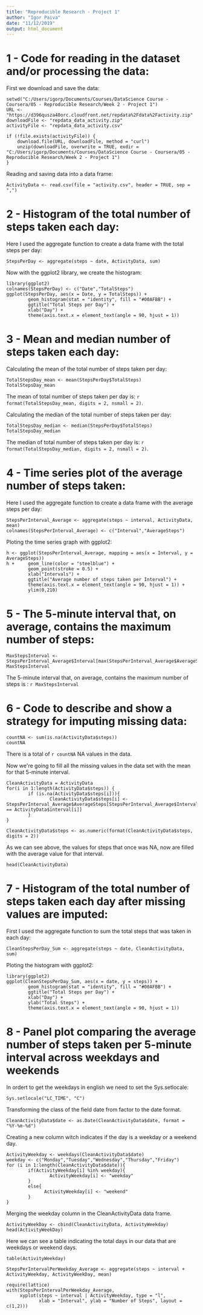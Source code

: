 ```yaml
---
title: "Reproducible Research - Project 1"
author: "Igor Paiva"
date: "11/12/2019"
output: html_document
---
```


1 - Code for reading in the dataset and/or processing the data:
===============================================================

First we download and save the data:
```{r , echo=TRUE}
setwd("C:/Users/igorp/Documents/Courses/DataScience Course - Coursera/05 - Reproducible Research/Week 2 - Project 1")
URL <- "https://d396qusza40orc.cloudfront.net/repdata%2Fdata%2Factivity.zip"
downloadFile <- "repdata_data_activity.zip"
activityFile <- "repdata_data_activity.csv"

if (!file.exists(activityFile)) {
    download.file(URL, downloadFile, method = "curl")
    unzip(downloadFile, overwrite = TRUE, exdir = "C:/Users/igorp/Documents/Courses/DataScience Course - Coursera/05 - Reproducible Research/Week 2 - Project 1")
}
```

Reading and saving data into a data frame:
```{r, echo=TRUE}
ActivityData <- read.csv(file = "activity.csv", header = TRUE, sep = ",")
```

2 - Histogram of the total number of steps taken each day:
==========================================================

Here I used the aggregate function to create a data frame with the total steps per day:
```{r}
StepsPerDay <- aggregate(steps ~ date, ActivityData, sum)
```

Now with the ggplot2 library, we create the histogram:
```{r, echo=TRUE}
library(ggplot2)
colnames(StepsPerDay) <- c("Date","TotalSteps")
ggplot(StepsPerDay, aes(x = Date, y = TotalSteps)) +
        geom_histogram(stat = "identity", fill = "#00AFBB") +
        ggtitle("Total Steps per Day") +
        xlab("Day") +
        theme(axis.text.x = element_text(angle = 90, hjust = 1))
```

3 - Mean and median number of steps taken each day:
===================================================

Calculating the mean of the total number of steps taken per day:
```{r, echo=TRUE}
TotalStepsDay_mean <- mean(StepsPerDay$TotalSteps)
TotalStepsDay_mean
```

The mean of total number of steps taken per day is: `r format(TotalStepsDay_mean, digits = 2, nsmall = 2)`.


Calculating the median of the total number of steps taken per day:
```{r, echo=TRUE}
TotalStepsDay_median <- median(StepsPerDay$TotalSteps)
TotalStepsDay_median
```

The median of total number of steps taken per day is: `r format(TotalStepsDay_median, digits = 2, nsmall = 2)`.

4 - Time series plot of the average number of steps taken:
==========================================================

Here I used the aggregate function to create a data frame with the average steps per day: 
```{r}
StepsPerInterval_Average <- aggregate(steps ~ interval, ActivityData, mean)
colnames(StepsPerInterval_Average) <- c("Interval","AverageSteps")
```

Ploting the time series graph with ggplot2:
```{r, echo=TRUE}
h <- ggplot(StepsPerInterval_Average, mapping = aes(x = Interval, y = AverageSteps))
h +     geom_line(color = "steelblue") +
        geom_point(stroke = 0.5) +
        xlab("Intervals") +
        ggtitle("Average number of steps taken per Interval") +
        theme(axis.text.x = element_text(angle = 90, hjust = 1)) +
        ylim(0,210)
```

5 - The 5-minute interval that, on average, contains the maximum number of steps:
=================================================================================

```{r, echo=TRUE}
MaxStepsInterval <- StepsPerInterval_Average$Interval[max(StepsPerInterval_Average$AverageSteps)]
MaxStepsInterval
```

The 5-minute interval that, on average, contains the maximum number of steps is :
`r MaxStepsInterval`

6 - Code to describe and show a strategy for imputing missing data:
===================================================================

```{r}
countNA <- sum(is.na(ActivityData$steps))
countNA
```

There is a total of `r countNA` NA values in the data.

Now we're going to fill all the missing values in the data set with the mean for that 5-minute interval.
```{r}
CleanActivityData = ActivityData
for(i in 1:length(ActivityData$steps)) {
        if (is.na(ActivityData$steps[i])){
                CleanActivityData$steps[i] <- StepsPerInterval_Average$AverageSteps[StepsPerInterval_Average$Interval == ActivityData$interval[i]]
        }
}

CleanActivityData$steps <- as.numeric(format(CleanActivityData$steps, digits = 2))
```

As we can see above, the values for steps that once was NA, now are filled with the average value for that interval.
```{r} 
head(CleanActivityData)
```

7 - Histogram of the total number of steps taken each day after missing values are imputed:
===============================================================================

First I used the aggregate function to sum the total steps that was taken in each day:
```{r, echo=TRUE}
CleanStepsPerDay_Sum <- aggregate(steps ~ date, CleanActivityData, sum)
```

Ploting the histogram with ggplot2:
```{r, echo=TRUE}
library(ggplot2)
ggplot(CleanStepsPerDay_Sum, aes(x = date, y = steps)) +
        geom_histogram(stat = "identity", fill = "#00AFBB") +
        ggtitle("Total Steps per Day") +
        xlab("Day") +
        ylab("Total Steps") +
        theme(axis.text.x = element_text(angle = 90, hjust = 1))
```

8 - Panel plot comparing the average number of steps taken per 5-minute interval across weekdays and weekends
================================================================================

In ordert to get the weekdays in english we need to set the Sys.setlocale:
```{r}
Sys.setlocale("LC_TIME", "C")
```

Transforming the class of the field date from factor to the date format.
```{r, echo=TRUE}
CleanActivityData$date <- as.Date(CleanActivityData$date, format = "%Y-%m-%d")
```

Creating a new column witch indicates if the day is a weekday or a weekend day.
```{r, echo=TRUE}
ActivityWeekday <- weekdays(CleanActivityData$date)
weekday <- c("Monday","Tuesday","Wednesday","Thursday","Friday")
for (i in 1:length(CleanActivityData$date)){
        if(ActivityWeekday[i] %in% weekday){
                ActivityWeekday[i] <- "weekday"
        }
        else{
              ActivityWeekday[i] <- "weekend"  
        }
}
```

Merging the weekday column in the CleanActivityData data frame.
```{r, echo=TRUE}
ActivityWeekDay <- cbind(CleanActivityData, ActivityWeekday)
head(ActivityWeekDay)
```

Here we can see a table indicating the total days in our data that are weekdays or weekend days.
```{r, echo=TRUE}
table(ActivityWeekday)
```

```{r, echo=TRUE}
StepsPerIntervalPerWeekday_Average <- aggregate(steps ~ interval + ActivityWeekday, ActivityWeekDay, mean)

require(lattice)
with(StepsPerIntervalPerWeekday_Average, 
     xyplot(steps ~ interval | ActivityWeekday, type = "l", 
            xlab = "Interval", ylab = "Number of Steps", layout = c(1,2)))
```
